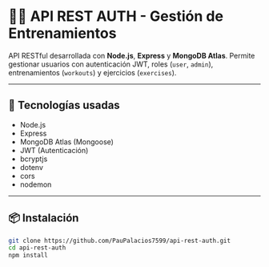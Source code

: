 # 🏋️‍♂️ API REST AUTH - Gestión de Entrenamientos

API RESTful desarrollada con **Node.js**, **Express** y **MongoDB Atlas**. Permite gestionar usuarios con autenticación JWT, roles (`user`, `admin`), entrenamientos (`workouts`) y ejercicios (`exercises`).

---

## 🔧 Tecnologías usadas

- Node.js
- Express
- MongoDB Atlas (Mongoose)
- JWT (Autenticación)
- bcryptjs
- dotenv
- cors
- nodemon

---

## 📦 Instalación

```bash
git clone https://github.com/PauPalacios7599/api-rest-auth.git
cd api-rest-auth
npm install
```
